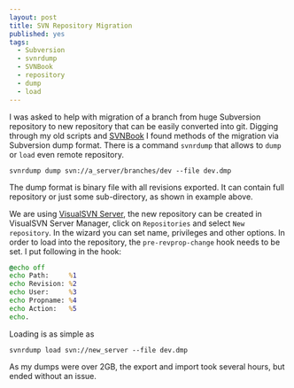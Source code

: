 ```yaml
---
layout: post
title: SVN Repository Migration
published: yes
tags:
  - Subversion
  - svnrdump
  - SVNBook
  - repository
  - dump
  - load
---
```

I was asked to help with migration of a branch from huge Subversion repository to new repository that can be easily converted into git. Digging through my old scripts and [SVNBook](https://svnbook.red-bean.com/en/1.7/svn-book.html#svn.reposadmin.maint.migrate) I found methods of the migration via Subversion dump format. There is a command `svnrdump` that allows to `dump` or `load` even remote repository. 

    svnrdump dump svn://a_server/branches/dev --file dev.dmp

The dump format is binary file with all revisions exported. It can contain full repository or just some sub-directory, as shown in example above.

We are using [VisualSVN Server](https://www.visualsvn.com/server/), the new repository can be created in VisualSVN Server Manager, click on `Repositories` and select `New repository`. In the wizard you can set name, privileges and other options. In order to load into the repository, the `pre-revprop-change` hook needs to be set. I put following in the hook:

```bat
@echo off
echo Path:     %1
echo Revision: %2
echo User:     %3
echo Propname: %4
echo Action:   %5
echo.
```

Loading is as simple as

    svnrdump load svn://new_server --file dev.dmp

As my dumps were over 2GB, the export and import took several hours, but ended without an issue.